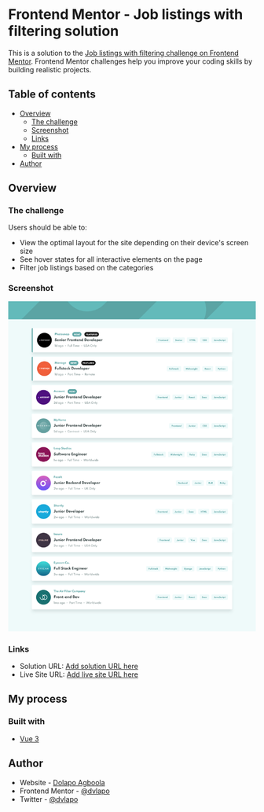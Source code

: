 # Frontend Mentor - Job listings with filtering solution

This is a solution to the [Job listings with filtering challenge on Frontend Mentor](https://www.frontendmentor.io/challenges/job-listings-with-filtering-ivstIPCt). Frontend Mentor challenges help you improve your coding skills by building realistic projects.

## Table of contents

- [Overview](#overview)
  - [The challenge](#the-challenge)
  - [Screenshot](#screenshot)
  - [Links](#links)
- [My process](#my-process)
  - [Built with](#built-with)
- [Author](#author)

## Overview

### The challenge

Users should be able to:

- View the optimal layout for the site depending on their device's screen size
- See hover states for all interactive elements on the page
- Filter job listings based on the categories

### Screenshot

![](./public/assets/screenshot.png)

### Links

- Solution URL: [Add solution URL here](https://www.frontendmentor.io/solutions/vue-3-MYLy8rpmn)
- Live Site URL: [Add live site URL here](https://dvlapo-job-listings.netlify.app/)

## My process

### Built with

- [Vue 3](https://v3.vuejs.org/)

## Author

- Website - [Dolapo Agboola](https://dvlapo.netlify.app/)
- Frontend Mentor - [@dvlapo](https://www.frontendmentor.io/profile/dvlapo)
- Twitter - [@dvlapo](https://www.twitter.com/dvlapo)
